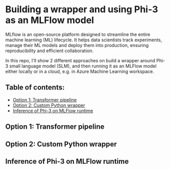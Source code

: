 # Building a wrapper and using Phi-3 as an MLFlow model

MLflow is an open-source platform designed to streamline the entire machine learning (ML) lifecycle. It helps data scientists track experiments, manage their ML models and deploy them into production, ensuring reproducibility and efficient collaboration.

In this repo, I'll show 2 different approaches on build a wrapper around Phi-3 small language model (SLM), and then running it as an MLFlow model either locally or in a cloud, e.g. in Azure Machine Learning workspace.

## Table of contents:
- [Option 1: Transformer pipeline]()
- [Option 2: Custom Python wrapper]()
- [Inference of Phi-3 on MLFlow runtime]()

## Option 1: Transformer pipeline

## Option 2: Custom Python wrapper

## Inference of Phi-3 on MLFlow runtime
